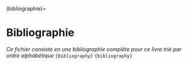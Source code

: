(bibliographie)=
# Bibliographie

**Ce fichier consiste en une bibliographie complète pour ce livre trié par ordre alphabétique* `{bibliography}`*
`{bibliography}`
